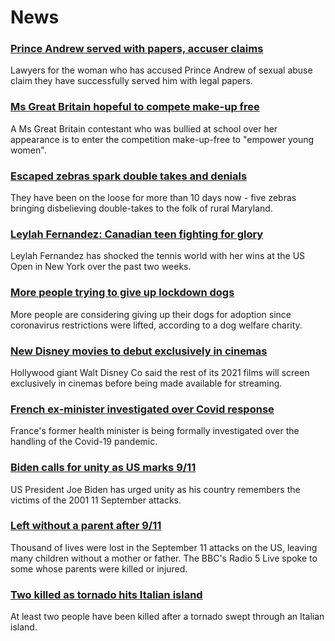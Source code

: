 # News
### [Prince Andrew served with papers, accuser claims](https://www.bbc.com/news/uk-58523119)
Lawyers for the woman who has accused Prince Andrew of sexual abuse claim they have successfully served him with legal papers.
### [Ms Great Britain hopeful to compete make-up free](https://www.bbc.com/news/uk-england-58346534)
A Ms Great Britain contestant who was bullied at school over her appearance is to enter the competition make-up-free to "empower young women".
### [Escaped zebras spark double takes and denials](https://www.bbc.com/news/world-us-canada-58527985)
They have been on the loose for more than 10 days now - five zebras bringing disbelieving double-takes to the folk of rural Maryland.
### [Leylah Fernandez: Canadian teen fighting for glory](https://www.bbc.com/news/world-us-canada-58523448)
Leylah Fernandez has shocked the tennis world with her wins at the US Open in New York over the past two weeks.
### [More people trying to give up lockdown dogs](https://www.bbc.com/news/uk-58518892)
More people are considering giving up their dogs for adoption since coronavirus restrictions were lifted, according to a dog welfare charity.
### [New Disney movies to debut exclusively in cinemas](https://www.bbc.com/news/world-us-canada-58524893)
Hollywood giant Walt Disney Co said the rest of its 2021 films will screen exclusively in cinemas before being made available for streaming.
### [French ex-minister investigated over Covid response](https://www.bbc.com/news/world-europe-58523027)
France's former health minister is being formally investigated over the handling of the Covid-19 pandemic. 
### [Biden calls for unity as US marks 9/11](https://www.bbc.com/news/world-us-canada-58524715)
US President Joe Biden has urged unity as his country remembers the victims of the 2001 11 September attacks.
### [Left without a parent after 9/11](https://www.bbc.com/news/world-us-canada-58508260)
Thousand of lives were lost in the September 11 attacks on the US, leaving many children without a mother or father. The BBC's Radio 5 Live spoke to some whose parents were killed or injured.
### [Two killed as tornado hits Italian island](https://www.bbc.com/news/world-europe-58524714)
At least two people have been killed after a tornado swept through an Italian island.
